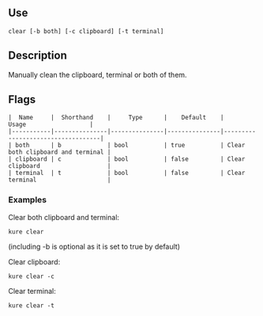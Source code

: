 ## Use

`clear [-b both] [-c clipboard] [-t terminal]`

## Description

Manually clean the clipboard, terminal or both of them.

## Flags 
```
|  Name     |  Shorthand    |     Type      |    Default    |            Usage                  |
|-----------|---------------|---------------|---------------|-----------------------------------|
| both      | b             | bool          | true          | Clear both clipboard and terminal |
| clipboard | c             | bool          | false         | Clear clipboard                   |
| terminal  | t             | bool          | false         | Clear terminal                    |
```

### Examples

Clear both clipboard and terminal:
```
kure clear
```
(including -b is optional as it is set to true by default)

Clear clipboard:
```
kure clear -c
```

Clear terminal:
```
kure clear -t
```
